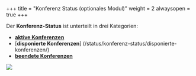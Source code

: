 +++
title = "Konferenz Status (optionales Modul)"
weight = 2
alwaysopen = true
+++

Der **Konferenz-Status** ist unterteilt in drei Kategorien:

 - [**aktive Konferenzen**](/status/konferenz-status/aktive-konferenzen/)
 - [**disponierte Konferenzen**] (/status/konferenz-status/disponierte-konferenzen/)
 - [**beendete Konferenzen**](/status/konferenz-status/beendete-konferenzen/)


![](/img/status_konferenz_status.png?classes=shadow&width=1200px)